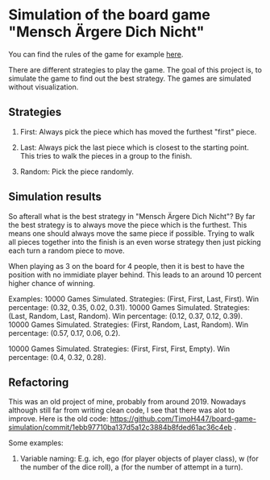# Simulation of the board game "Mensch Ärgere Dich Nicht"

You can find the rules of the game for example [here](https://de.wikipedia.org/wiki/Mensch_%C3%A4rgere_Dich_nicht#Anleitung).

There are different strategies to play the game. The goal of this project is, to simulate the game to find out the best strategy.
The games are simulated without visualization.

## Strategies

1. First: Always pick the piece which has moved the furthest "first" piece.

2. Last: Always pick the last piece which is closest to the starting point. This tries to walk the pieces in a group to the finish.

3. Random: Pick the piece randomly.

## Simulation results

So afterall what is the best strategy in "Mensch Ärgere Dich Nicht"? By far the best strategy is to always move the piece which is the furthest. 
This means one should always move the same piece if possible. Trying to walk all pieces together into the finish is an even worse strategy then just
picking each turn a random piece to move.

When playing as 3 on the board for 4 people, then it is best to have the position with no immidiate player behind. This leads to an around 10 percent
higher chance of winning.

Examples:
10000 Games Simulated. Strategies: (First, First, Last, First). Win percentage: (0.32, 0.35, 0.02, 0.31).
10000 Games Simulated. Strategies: (Last, Random, Last, Random). Win percentage: (0.12, 0.37, 0.12, 0.39).
10000 Games Simulated. Strategies: (First, Random, Last, Random). Win percentage: (0.57, 0.17, 0.06, 0.2).


10000 Games Simulated. Strategies: (First, First, First, Empty). Win percentage: (0.4, 0.32, 0.28).

## Refactoring

This was an old project of mine, probably from around 2019. Nowadays although still far from writing clean code, 
I see that there was alot to improve. Here is the old code: https://github.com/TimoH447/board-game-simulation/commit/1ebb97710ba137d5a12c3884b8fded61ac36c4eb .

Some examples:

1. Variable naming:
E.g. ich, ego (for player objects of player class), w  (for the number of the dice roll), a (for the number of attempt in a turn).
